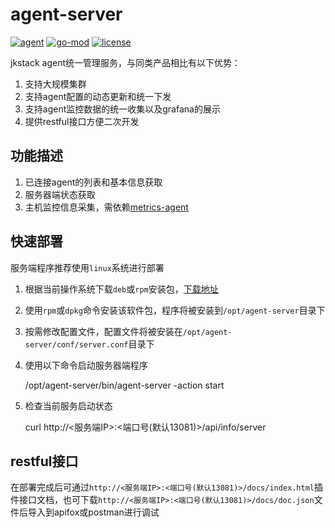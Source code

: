 # agent-server

[![agent](https://github.com/jkstack/agent-server/actions/workflows/build.yml/badge.svg)](https://github.com/jkstack/agent-server/actions/workflows/build.yml)
[![go-mod](https://img.shields.io/github/go-mod/go-version/jkstack/agent-server)](https://github.com/jkstack/agent-server)
[![license](https://img.shields.io/github/license/jkstack/agent-server)](https://www.gnu.org/licenses/agpl-3.0.txt)

jkstack agent统一管理服务，与同类产品相比有以下优势：

1. 支持大规模集群
2. 支持agent配置的动态更新和统一下发
3. 支持agent监控数据的统一收集以及grafana的展示
4. 提供restful接口方便二次开发

## 功能描述

1. 已连接agent的列表和基本信息获取
2. 服务器端状态获取
3. 主机监控信息采集，需依赖[metrics-agent](https://github.com/jkstack/metrics-agent)

## 快速部署

服务端程序推荐使用`linux`系统进行部署

1. 根据当前操作系统下载`deb`或`rpm`安装包，[下载地址](https://github.com/jkstack/agent-server/releases/latest)
2. 使用`rpm`或`dpkg`命令安装该软件包，程序将被安装到`/opt/agent-server`目录下
3. 按需修改配置文件，配置文件将被安装在`/opt/agent-server/conf/server.conf`目录下
4. 使用以下命令启动服务器端程序

    /opt/agent-server/bin/agent-server -action start
5. 检查当前服务启动状态

    curl http://<服务端IP>:<端口号(默认13081)>/api/info/server

## restful接口

在部署完成后可通过`http://<服务端IP>:<端口号(默认13081)>/docs/index.html`插件接口文档，也可下载`http://<服务端IP>:<端口号(默认13081)>/docs/doc.json`文件后导入到apifox或postman进行调试